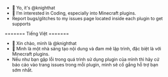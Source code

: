 - 👋 Yo, it's @knighthat
- 👀 I’m interested in Coding, especially into Minecraft plugins.
- Report bugs/glitches to my issues page located inside each plugin to get supports

======= Tiếng Việt =======
- 👋 Xin chào, mình là @knighthat
- 👀 Mình là một nhà sáng tạo nội dung và đam mê lập trình, đặc biệt là với Minecraft plugins.
- Nếu như bạn gặp lỗi trong quá trình sử dụng plugin của mình thì hãy cứ báo cáo vào trang issues trong mỗi plugin, mình sẽ cố gắng hỗ trợ bạn sớm nhất.
